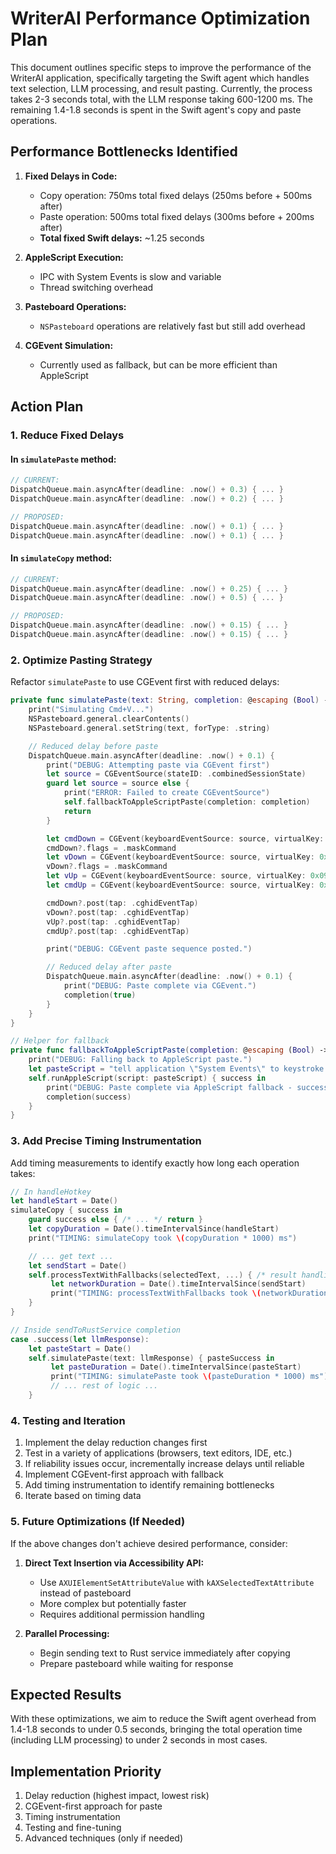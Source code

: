 # WriterAI Performance Optimization Plan

This document outlines specific steps to improve the performance of the WriterAI application, specifically targeting the Swift agent which handles text selection, LLM processing, and result pasting. Currently, the process takes 2-3 seconds total, with the LLM response taking 600-1200 ms. The remaining 1.4-1.8 seconds is spent in the Swift agent's copy and paste operations.

## Performance Bottlenecks Identified

1. **Fixed Delays in Code:**
   - Copy operation: 750ms total fixed delays (250ms before + 500ms after)
   - Paste operation: 500ms total fixed delays (300ms before + 200ms after)
   - **Total fixed Swift delays:** ~1.25 seconds

2. **AppleScript Execution:**
   - IPC with System Events is slow and variable
   - Thread switching overhead

3. **Pasteboard Operations:**
   - `NSPasteboard` operations are relatively fast but still add overhead

4. **CGEvent Simulation:**
   - Currently used as fallback, but can be more efficient than AppleScript

## Action Plan

### 1. Reduce Fixed Delays

#### In `simulatePaste` method:
```swift
// CURRENT:
DispatchQueue.main.asyncAfter(deadline: .now() + 0.3) { ... }
DispatchQueue.main.asyncAfter(deadline: .now() + 0.2) { ... }

// PROPOSED:
DispatchQueue.main.asyncAfter(deadline: .now() + 0.1) { ... }
DispatchQueue.main.asyncAfter(deadline: .now() + 0.1) { ... }
```

#### In `simulateCopy` method:
```swift
// CURRENT:
DispatchQueue.main.asyncAfter(deadline: .now() + 0.25) { ... }
DispatchQueue.main.asyncAfter(deadline: .now() + 0.5) { ... }

// PROPOSED:
DispatchQueue.main.asyncAfter(deadline: .now() + 0.15) { ... }
DispatchQueue.main.asyncAfter(deadline: .now() + 0.15) { ... }
```

### 2. Optimize Pasting Strategy

Refactor `simulatePaste` to use CGEvent first with reduced delays:

```swift
private func simulatePaste(text: String, completion: @escaping (Bool) -> Void) {
    print("Simulating Cmd+V...")
    NSPasteboard.general.clearContents()
    NSPasteboard.general.setString(text, forType: .string)

    // Reduced delay before paste
    DispatchQueue.main.asyncAfter(deadline: .now() + 0.1) {
        print("DEBUG: Attempting paste via CGEvent first")
        let source = CGEventSource(stateID: .combinedSessionState)
        guard let source = source else {
            print("ERROR: Failed to create CGEventSource")
            self.fallbackToAppleScriptPaste(completion: completion)
            return
        }

        let cmdDown = CGEvent(keyboardEventSource: source, virtualKey: 0x37, keyDown: true)
        cmdDown?.flags = .maskCommand
        let vDown = CGEvent(keyboardEventSource: source, virtualKey: 0x09, keyDown: true)
        vDown?.flags = .maskCommand
        let vUp = CGEvent(keyboardEventSource: source, virtualKey: 0x09, keyDown: false)
        let cmdUp = CGEvent(keyboardEventSource: source, virtualKey: 0x37, keyDown: false)

        cmdDown?.post(tap: .cghidEventTap)
        vDown?.post(tap: .cghidEventTap)
        vUp?.post(tap: .cghidEventTap)
        cmdUp?.post(tap: .cghidEventTap)

        print("DEBUG: CGEvent paste sequence posted.")

        // Reduced delay after paste
        DispatchQueue.main.asyncAfter(deadline: .now() + 0.1) {
            print("DEBUG: Paste complete via CGEvent.")
            completion(true)
        }
    }
}

// Helper for fallback
private func fallbackToAppleScriptPaste(completion: @escaping (Bool) -> Void) {
    print("DEBUG: Falling back to AppleScript paste.")
    let pasteScript = "tell application \"System Events\" to keystroke \"v\" using command down"
    self.runAppleScript(script: pasteScript) { success in
        print("DEBUG: Paste complete via AppleScript fallback - success: \(success)")
        completion(success)
    }
}
```

### 3. Add Precise Timing Instrumentation

Add timing measurements to identify exactly how long each operation takes:

```swift
// In handleHotkey
let handleStart = Date()
simulateCopy { success in
    guard success else { /* ... */ return }
    let copyDuration = Date().timeIntervalSince(handleStart)
    print("TIMING: simulateCopy took \(copyDuration * 1000) ms")

    // ... get text ...
    let sendStart = Date()
    self.processTextWithFallbacks(selectedText, ...) { /* result handling */
         let networkDuration = Date().timeIntervalSince(sendStart)
         print("TIMING: processTextWithFallbacks took \(networkDuration * 1000) ms")
    }
}

// Inside sendToRustService completion
case .success(let llmResponse):
    let pasteStart = Date()
    self.simulatePaste(text: llmResponse) { pasteSuccess in
         let pasteDuration = Date().timeIntervalSince(pasteStart)
         print("TIMING: simulatePaste took \(pasteDuration * 1000) ms")
         // ... rest of logic ...
    }
```

### 4. Testing and Iteration

1. Implement the delay reduction changes first
2. Test in a variety of applications (browsers, text editors, IDE, etc.)
3. If reliability issues occur, incrementally increase delays until reliable
4. Implement CGEvent-first approach with fallback
5. Add timing instrumentation to identify remaining bottlenecks
6. Iterate based on timing data

### 5. Future Optimizations (If Needed)

If the above changes don't achieve desired performance, consider:

1. **Direct Text Insertion via Accessibility API:**
   - Use `AXUIElementSetAttributeValue` with `kAXSelectedTextAttribute` instead of pasteboard
   - More complex but potentially faster
   - Requires additional permission handling

2. **Parallel Processing:**
   - Begin sending text to Rust service immediately after copying
   - Prepare pasteboard while waiting for response

## Expected Results

With these optimizations, we aim to reduce the Swift agent overhead from 1.4-1.8 seconds to under 0.5 seconds, bringing the total operation time (including LLM processing) to under 2 seconds in most cases.

## Implementation Priority

1. Delay reduction (highest impact, lowest risk)
2. CGEvent-first approach for paste
3. Timing instrumentation
4. Testing and fine-tuning
5. Advanced techniques (only if needed)